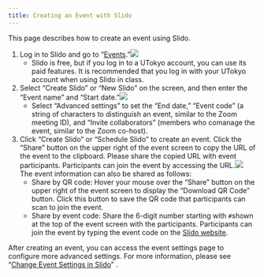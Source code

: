 ```yaml
---
title: Creating an Event with Slido
---
```


This page describes how to create an event using Slido.

1. Log in to Slido and go to “[Events](https://admin.sli.do/events).”<img src="img/slido_main.png">
    * Slido is free, but if you log in to a UTokyo account, you can use its paid features. It is recommended that you log in with your UTokyo account when using Slido in class.
2. Select “Create Slido” or “New Slido” on the screen, and then enter the “Event name” and “Start date.”<img src="img/schedule_slido.png">
    * Select “Advanced settings” to set the “End date,” “Event code” (a string of characters to distinguish an event, similar to the Zoom meeting ID), and “Invite collaborators” (members who comanage the event, similar to the Zoom co-host). 
3. Click “Create Slido” or “Schedule Slido” to create an event. Click the “Share” button on the upper right of the event screen to copy the URL of the event to the clipboard. Please share the copied URL with event participants. Participants can join the event by accessing the URL.<img src="img/share_event_url.png"> The event information can also be shared as follows:
    * Share by QR code: Hover your mouse over the “Share” button on the upper right of the event screen to display the “Download QR Code” button. Click this button to save the QR code that participants can scan to join the event.
    * Share by event code: Share the 6-digit number starting with `#`shown at the top of the event screen with the participants. Participants can join the event by typing the event code on the [Slido website](https://app.sli.do/).

After creating an event, you can access the event settings page to configure more advanced settings. For more information, please see “[Change Event Settings in Slido](change_event_settings)” .
